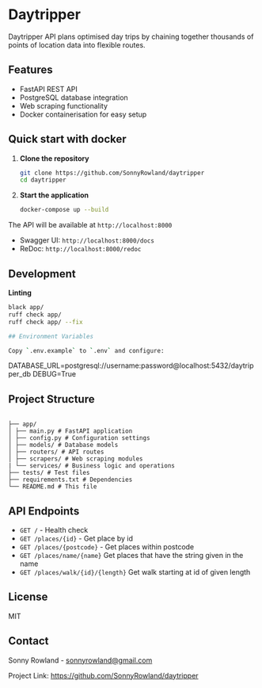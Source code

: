 # Daytripper

Daytripper API plans optimised day trips by chaining together thousands of points of location data into flexible routes.

## Features

- FastAPI REST API
- PostgreSQL database integration
- Web scraping functionality
- Docker containerisation for easy setup

## Quick start with docker

1. **Clone the repository**

   ```bash
   git clone https://github.com/SonnyRowland/daytripper
   cd daytripper
   ```

2. **Start the application**
   ```bash
   docker-compose up --build
   ```

The API will be available at `http://localhost:8000`

- Swagger UI: `http://localhost:8000/docs`
- ReDoc: `http://localhost:8000/redoc`

## Development

**Linting**

```bash
black app/
ruff check app/
ruff check app/ --fix

## Environment Variables

Copy `.env.example` to `.env` and configure:

```

DATABASE_URL=postgresql://username:password@localhost:5432/daytripper_db
DEBUG=True

## Project Structure

```

├── app/
│ ├── main.py # FastAPI application
│ ├── config.py # Configuration settings
│ ├── models/ # Database models
│ ├── routers/ # API routes
│ ├── scrapers/ # Web scraping modules
| └── services/ # Business logic and operations
├── tests/ # Test files
├── requirements.txt # Dependencies
└── README.md # This file

```

## API Endpoints

- `GET /` - Health check
- `GET /places/{id}` - Get place by id
- `GET /places/{postcode}` - Get places within postcode
- `GET /places/name/{name}` Get places that have the string given in the name
- `GET /places/walk/{id}/{length}` Get walk starting at id of given length

## License

MIT

## Contact

Sonny Rowland - sonnyrowland@gmail.com

Project Link: https://github.com/SonnyRowland/daytripper

```

```
